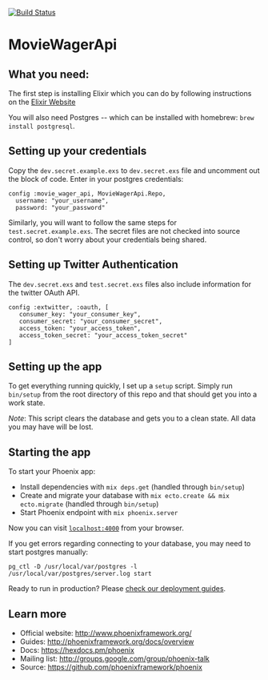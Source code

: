 [![Build Status](https://travis-ci.org/joekain/bmark.svg?branch=master)](https://travis-ci.org/joekain/bmark)

# MovieWagerApi

## What you need:

The first step is installing Elixir which you can do by following instructions on the [Elixir Website](http://elixir-lang.org/install.html)

You will also need Postgres -- which can be installed with homebrew: `brew install postgresql`.

## Setting up your credentials

Copy the `dev.secret.example.exs` to `dev.secret.exs` file and uncomment out the block of code.
Enter in your postgres credentials:

```
config :movie_wager_api, MovieWagerApi.Repo,
  username: "your_username",
  password: "your_password"
```

Similarly, you will want to follow the same steps for `test.secret.example.exs`.
The secret files are not checked into source control, so don't worry about your credentials being shared.

## Setting up Twitter Authentication

The `dev.secret.exs` and `test.secret.exs` files also include information for the twitter OAuth API.

```
config :extwitter, :oauth, [
   consumer_key: "your_consumer_key",
   consumer_secret: "your_consumer_secret",
   access_token: "your_access_token",
   access_token_secret: "your_access_token_secret"
]
```

## Setting up the app
To get everything running quickly, I set up a `setup` script.
Simply run `bin/setup` from the root directory of this repo and that should get you into a work state.

*Note*: This script clears the database and gets you to a clean state.
All data you may have will be lost.


## Starting the app
To start your Phoenix app:

  * Install dependencies with `mix deps.get` (handled through `bin/setup`)
  * Create and migrate your database with `mix ecto.create && mix ecto.migrate` (handled through `bin/setup`)
  * Start Phoenix endpoint with `mix phoenix.server`

Now you can visit [`localhost:4000`](http://localhost:4000) from your browser.

If you get errors regarding connecting to your database, you may need to start postgres manually:

`pg_ctl -D /usr/local/var/postgres -l /usr/local/var/postgres/server.log start`

Ready to run in production? Please [check our deployment guides](http://www.phoenixframework.org/docs/deployment).

## Learn more

  * Official website: http://www.phoenixframework.org/
  * Guides: http://phoenixframework.org/docs/overview
  * Docs: https://hexdocs.pm/phoenix
  * Mailing list: http://groups.google.com/group/phoenix-talk
  * Source: https://github.com/phoenixframework/phoenix
